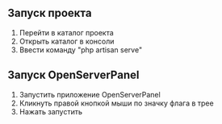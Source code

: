 ## Запуск проекта

1. Перейти в каталог проекта
2. Открыть каталог в консоли
3. Ввести команду "php artisan serve"


## Запуск OpenServerPanel

1. Запустить приложение OpenServerPanel
2. Кликнуть правой кнопкой мыши по значку флага в трее
3. Нажать запустить

